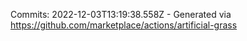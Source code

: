 Commits: 2022-12-03T13:19:38.558Z - Generated via https://github.com/marketplace/actions/artificial-grass
<br>
